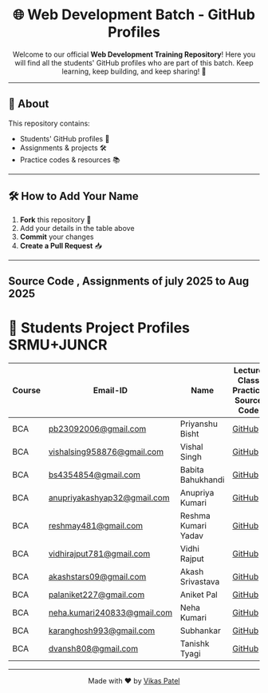 <h1 align="center">🌐 Web Development Batch - GitHub Profiles</h1>

<p align="center">
  Welcome to our official <strong>Web Development Training Repository</strong>!  
  Here you will find all the students' GitHub profiles who are part of this batch.  
  Keep learning, keep building, and keep sharing! 🚀
</p>

---

## 📜 About
This repository contains:
- Students' GitHub profiles 📂
- Assignments & projects 🛠
- Practice codes & resources 📚

---


## 🛠 How to Add Your Name
1. **Fork** this repository 🍴
2. Add your details in the table above
3. **Commit** your changes
4. **Create a Pull Request** 📥

---
## Source Code , Assignments of july 2025 to Aug 2025
# 📘  Students Project Profiles SRMU+JUNCR

| Course | Email-ID                        | Name              | Lecture Class Practice Source Code | Portfolio Source Code | Portfolio Live Link | Zerodha UI | Razorpay / BharatPay UI | Calculator Project | WeatherApp Project |
|--------|---------------------------------|-------------------|-----------------------------------|-----------------------|---------------------|------------|--------------------------|-------------------|-------------------|
| BCA    | pb23092006@gmail.com            | Priyanshu Bisht   | [GitHub](https://github.com/priyanshubisht90) | [GitHub](https://github.com/priyanshubisht90/portfolio) | [Live](https://priyanshubisht90.github.io/portfolio/) | [Live](https://priyanshubisht90.github.io/zerodha/) | [Live](https://priyanshubisht90.github.io/bharatpay/) | [Live](https://priyanshubisht90.github.io/calculator/) | [Live](https://priyanshubisht90.github.io/weather/) |
| BCA    | vishalsing958876@gmail.com      | Vishal Singh      | [GitHub](https://github.com/vishalsing958876-debug/git-projects.git) | [GitHub](https://github.com/vishalsing958876-debug/portfolio.git) | [Live](https://vishalsing958876-debug.github.io/portfolio/) | [GitHub](https://github.com/vishalsing958876-debug/Zerodha.git) | [GitHub](https://github.com/vishalsing958876-debug/Bharatpr-.git) | [GitHub](https://github.com/vishalsing958876-debug/Calculator-Project.git) | [GitHub](https://github.com/vishalsing958876-debug/Weather-App-Project.git) |
| BCA    | bs4354854@gmail.com             | Babita Bahukhandi | [GitHub](https://github.com/babita842/JUNCR2.git) | [GitHub](https://github.com/babita842/portfolio.git) | [Live](https://babbita842.github.io/portfolio/) | [GitHub](https://github.com/babita842/zerodhaUI.git) | [GitHub](https://github.com/babita842/Razarpayui.git) | [GitHub](https://github.com/babita842/calculator.git) | [GitHub](https://github.com/babita842/wheatherApp.git) |
| BCA    | anupriyakashyap32@gmail.com     | Anupriya Kumari   | [GitHub](https://github.com/anupriyatech32/to-do-list.git) | [GitHub](https://github.com/anupriyatech32/my-portfolio.git) | [Live](https://anupriyatech32.github.io/my-portfolio/) | [GitHub](https://github.com/anupriyatech32/zerodha.git) | [GitHub](https://github.com/anupriyatech32/razorpay-clone.git) | [GitHub](https://github.com/anupriyatech32/calculator.git) | [GitHub](https://github.com/anupriyatech32/weather-app.git) |
| BCA    | reshmay481@gmail.com            | Reshma Kumari Yadav | [GitHub](https://github.com/reshma-codes01/to-do-list.git) | [GitHub](https://github.com/reshma-codes01/my-potfolio.git) | [Live](https://reshma-codes01.github.io/my-potfolio/) | [GitHub](https://github.com/reshma-codes01/zerodha-ui-clone.git) | [GitHub](https://github.com/reshma-codes01/bharatpay.git) | [GitHub](https://github.com/reshma-codes01/basic-calculator.git) | [GitHub](https://github.com/reshma-codes01/my-weather.git) |
| BCA    | vidhirajput781@gmail.com        | Vidhi Rajput      | [GitHub](https://github.com/vidhi1001/LecturePracticeCode) | [GitHub](https://github.com/vidhi1001/Registration-Form) | [GitHub](https://github.com/vidhi1001/My-Portfolio) | [GitHub](https://github.com/vidhi1001/To-Do-List) | [GitHub](https://github.com/vidhi1001/BharatPe) | [GitHub](https://github.com/vidhi1001/Frontend-Engineering) | [GitHub](https://github.com/vidhi1001/Weather-App) |
| BCA    | akashstars09@gmail.com          | Akash Srivastava  | [GitHub](https://github.com/asGithub09/webD/tree/main/SRMU-JUNCR) | [GitHub](https://github.com/asGithub09/Portfolio-Web) | [Live](https://asgithub09.github.io/Portfolio-Web/) | [GitHub](https://github.com/asGithub09/zerodha-website) | NA | [GitHub](https://github.com/asGithub09/calculator) | [GitHub](https://github.com/asGithub09/weathersapp) |
| BCA    | palaniket227@gmail.com          | Aniket Pal        | [GitHub](https://github.com/aniketpal3/Practice-code) | [GitHub](https://github.com/aniketpal3/My-portfolio) | [Live](https://aniketpal3.github.io/My-portfolio/) | [GitHub](https://github.com/aniketpal3/Zerodha-clone-app) | [GitHub](https://github.com/aniketpal3/Bharatpe-clone-app) | [GitHub](https://github.com/aniketpal3/-Calculator) | [GitHub](https://github.com/aniketpal3/Weather-app) |
| BCA    | neha.kumari240833@gmail.com     | Neha Kumari       | [GitHub](https://github.com/neha468/juncr-websitee) | [GitHub](https://github.com/neha468/my-portfolioo) | File Path | [GitHub](https://github.com/neha468/razorpay-clone) | [GitHub](https://github.com/neha468/juncr-websitee) | [GitHub](https://github.com/neha468/calculator) | [GitHub](https://github.com/neha468/weather-app) |
| BCA    | karanghosh993@gmail.com         | Subhankar         | [GitHub](https://github.com/Subhankar220/JS-project.git) | [GitHub](https://github.com/Subhankar220/PORTFOLIO.git) | NA | [GitHub](https://github.com/Subhankar220/Zerodha.git) | [GitHub](https://github.com/Subhankar220/RAZARPAY.git) | [GitHub](https://github.com/Subhankar220/CALCULATOR-.git) | NA |
| BCA    | dvansh808@gmail.com             | Tanishk Tyagi     | [GitHub](https://github.com/Tanishktyagi-ops/zerodha-ui-clonee/blob/main/class%20practice) | [GitHub](https://github.com/Tanishktyagi-ops) | [GitHub](https://github.com/Tanishktyagi-ops) | [GitHub](https://github.com/Tanishktyagi-ops/zerodha-ui-clonee) | [GitHub](https://github.com/Tanishktyagi-ops/zerodha-ui-clonee/blob/main/razor%20clone) | [GitHub](https://github.com/Tanishktyagi-ops/zerodha-ui-clonee/blob/main/calculator) | [GitHub](https://github.com/Tanishktyagi-ops/zerodha-ui-clonee/blob/main/weather) |


---

<p align="center">
  Made with ❤️ by <a href="https://github.com/vikas0799">Vikas Patel</a>  
</p>
